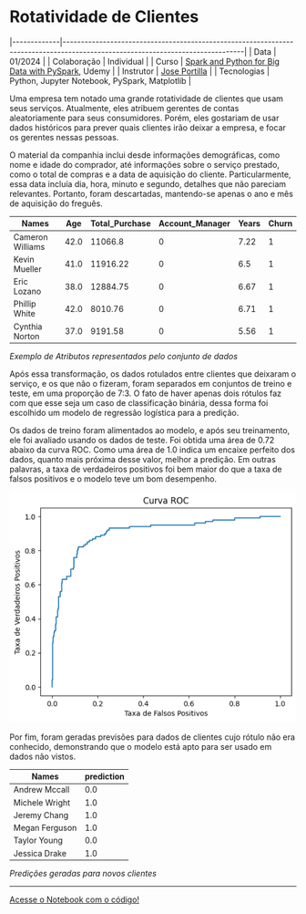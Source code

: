 # Rotatividade de Clientes

|-------------|-------------------------------------------------------------------------------------------------------------------------------|
| Data        | 01/2024                                                                                                                       |
| Colaboração | Individual                                                                                                                    |
| Curso       | [Spark and Python for Big Data with PySpark](https://www.udemy.com/course/spark-and-python-for-big-data-with-pyspark/), Udemy |
| Instrutor   | [Jose Portilla](https://www.udemy.com/user/joseportilla/)                                                                     |
| Tecnologias | Python, Jupyter Notebook, PySpark, Matplotlib                                                                                 |

Uma empresa tem notado uma grande rotatividade de clientes que usam seus serviços. Atualmente, eles atribuem gerentes de contas aleatoriamente para seus consumidores. Porém, eles gostariam de usar dados históricos para prever quais clientes irão deixar a empresa, e focar os gerentes nessas pessoas.

O material da companhia inclui desde informações demográficas, como nome e idade do comprador, até informações sobre o serviço prestado, como o total de compras e a data de aquisição do cliente. Particularmente, essa data incluía dia, hora, minuto e segundo, detalhes que não pareciam relevantes. Portanto, foram descartadas, mantendo-se apenas o ano e mês de aquisição do freguês.

|              Names| Age|Total_Purchase|Account_Manager|Years|Churn|
|-------------------|----|--------------|---------------|-----|-----|
|   Cameron Williams|42.0|       11066.8|              0| 7.22|    1|
|      Kevin Mueller|41.0|      11916.22|              0|  6.5|    1|
|        Eric Lozano|38.0|      12884.75|              0| 6.67|    1|
|      Phillip White|42.0|       8010.76|              0| 6.71|    1|
|     Cynthia Norton|37.0|       9191.58|              0| 5.56|    1|

_Exemplo de Atributos representados pelo conjunto de dados_


Após essa transformação, os dados rotulados entre clientes que deixaram o serviço, e os que não o fizeram, foram separados em conjuntos de treino e teste, em uma proporção de 7:3. O fato de haver apenas dois rótulos faz com que esse seja um caso de classificação binária, dessa forma foi escolhido um modelo de regressão logística para a predição.

Os dados de treino foram alimentados ao modelo, e após seu treinamento, ele foi avaliado usando os dados de teste. Foi obtida uma área de 0.72 abaixo da curva ROC. Como uma área de 1.0 indica um encaixe perfeito dos dados, quanto mais próxima desse valor, melhor a predição. Em outras palavras, a taxa de verdadeiros positivos foi bem maior do que a taxa de falsos positivos e o modelo teve um bom desempenho.

![Curva ROC](rotatividade_clientes/curva_roc.png)

Por fim, foram geradas previsões para dados de clientes cujo rótulo não era conhecido, demonstrando que o modelo está apto para ser usado em dados não vistos.

|         Names|prediction|
|--------------|----------|
| Andrew Mccall|       0.0|
|Michele Wright|       1.0|
|  Jeremy Chang|       1.0|
|Megan Ferguson|       1.0|
|  Taylor Young|       0.0|
| Jessica Drake|       1.0|

_Predições geradas para novos clientes_

---

[Acesse o Notebook com o código!](https://github.com/helenapato/helenapato.github.io/blob/main/projetos/rotatividade_clientes/Logistic_Regression_Consulting_Project.ipynb)